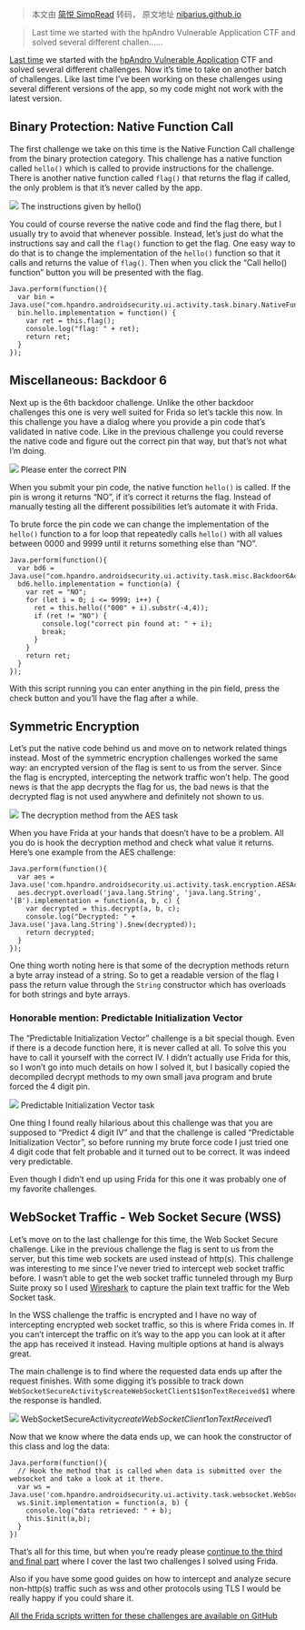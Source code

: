 > 本文由 [简悦 SimpRead](http://ksria.com/simpread/) 转码， 原文地址 [nibarius.github.io](https://nibarius.github.io/learning-frida/2021/08/28/hpandro-part2)

> Last time we started with the hpAndro Vulnerable Application CTF and solved several different challen......

[Last time](https://nibarius.github.io/learning-frida/2021/08/26/hpandro-part1) we started with the [hpAndro Vulnerable Application](http://ctf.hpandro.raviramesh.info/) CTF and solved several different challenges. Now it’s time to take on another batch of challenges. Like last time I’ve been working on these challenges using several different versions of the app, so my code might not work with the latest version.

Binary Protection: Native Function Call
---------------------------------------

The first challenge we take on this time is the Native Function Call challenge from the binary protection category. This challenge has a native function called `hello()` which is called to provide instructions for the challenge. There is another native function called `flag()` that returns the flag if called, the only problem is that it’s never called by the app.

![](https://nibarius.github.io/learning-frida/assets/hpandro/native.png) The instructions given by hello()

You could of course reverse the native code and find the flag there, but I usually try to avoid that whenever possible. Instead, let’s just do what the instructions say and call the `flag()` function to get the flag. One easy way to do that is to change the implementation of the `hello()` function so that it calls and returns the value of `flag()`. Then when you click the “Call hello() function” button you will be presented with the flag.

```
Java.perform(function(){
  var bin = Java.use("com.hpandro.androidsecurity.ui.activity.task.binary.NativeFunTaskActivity");
  bin.hello.implementation = function() { 
    var ret = this.flag();
    console.log("flag: " + ret);
    return ret;
  }
});

```

Miscellaneous: Backdoor 6
-------------------------

Next up is the 6th backdoor challenge. Unlike the other backdoor challenges this one is very well suited for Frida so let’s tackle this now. In this challenge you have a dialog where you provide a pin code that’s validated in native code. Like in the previous challenge you could reverse the native code and figure out the correct pin that way, but that’s not what I’m doing.

![](https://nibarius.github.io/learning-frida/assets/hpandro/pin.png) Please enter the correct PIN

When you submit your pin code, the native function `hello()` is called. If the pin is wrong it returns “NO”, if it’s correct it returns the flag. Instead of manually testing all the different possibilities let’s automate it with Frida.

To brute force the pin code we can change the implementation of the `hello()` function to a for loop that repeatedly calls `hello()` with all values between 0000 and 9999 until it returns something else than “NO”.

```
Java.perform(function(){
  var bd6 = Java.use("com.hpandro.androidsecurity.ui.activity.task.misc.Backdoor6Activity");
  bd6.hello.implementation = function(a) { 
    var ret = "NO";
    for (let i = 0; i <= 9999; i++) {
      ret = this.hello(("000" + i).substr(-4,4));
      if (ret != "NO") {
        console.log("correct pin found at: " + i);
        break;
      }
    }
    return ret;
  }
});

```

With this script running you can enter anything in the pin field, press the check button and you’ll have the flag after a while.

Symmetric Encryption
--------------------

Let’s put the native code behind us and move on to network related things instead. Most of the symmetric encryption challenges worked the same way: an encrypted version of the flag is sent to us from the server. Since the flag is encrypted, intercepting the network traffic won’t help. The good news is that the app decrypts the flag for us, the bad news is that the decrypted flag is not used anywhere and definitely not shown to us.

![](https://nibarius.github.io/learning-frida/assets/hpandro/aes_code.png) The decryption method from the AES task

When you have Frida at your hands that doesn’t have to be a problem. All you do is hook the decryption method and check what value it returns. Here’s one example from the AES challenge:

```
Java.perform(function(){
  var aes = Java.use('com.hpandro.androidsecurity.ui.activity.task.encryption.AESActivity');
  aes.decrypt.overload('java.lang.String', 'java.lang.String', '[B').implementation = function(a, b, c) {
    var decrypted = this.decrypt(a, b, c);
    console.log("Decrypted: " + Java.use('java.lang.String').$new(decrypted));
    return decrypted;
  }
});

```

One thing worth noting here is that some of the decryption methods return a byte array instead of a string. So to get a readable version of the flag I pass the return value through the `String` constructor which has overloads for both strings and byte arrays.

### Honorable mention: Predictable Initialization Vector

The “Predictable Initialization Vector” challenge is a bit special though. Even if there is a decode function here, it is never called at all. To solve this you have to call it yourself with the correct IV. I didn’t actually use Frida for this, so I won’t go into much details on how I solved it, but I basically copied the decompiled decrypt methods to my own small java program and brute forced the 4 digit pin.

![](https://nibarius.github.io/learning-frida/assets/hpandro/predict.png) Predictable Initialization Vector task

One thing I found really hilarious about this challenge was that you are supposed to “Predict 4 digit IV” and that the challenge is called “Predictable Initialization Vector”, so before running my brute force code I just tried one 4 digit code that felt probable and it turned out to be correct. It was indeed very predictable.

Even though I didn’t end up using Frida for this one it was probably one of my favorite challenges.

WebSocket Traffic - Web Socket Secure (WSS)
-------------------------------------------

Let’s move on to the last challenge for this time, the Web Socket Secure challenge. Like in the previous challenge the flag is sent to us from the server, but this time web sockets are used instead of http(s). This challenge was interesting to me since I’ve never tried to intercept web socket traffic before. I wasn’t able to get the web socket traffic tunneled through my Burp Suite proxy so I used [Wireshark](https://www.wireshark.org/) to capture the plain text traffic for the Web Socket task.

In the WSS challenge the traffic is encrypted and I have no way of intercepting encrypted web socket traffic, so this is where Frida comes in. If you can’t intercept the traffic on it’s way to the app you can look at it after the app has received it instead. Having multiple options at hand is always great.

The main challenge is to find where the requested data ends up after the request finishes. With some digging it’s possible to track down `WebSocketSecureActivity$createWebSocketClient$1$onTextReceived$1` where the response is handled.

![](https://nibarius.github.io/learning-frida/assets/hpandro/wss_code.png) WebSocketSecureActivity$createWebSocketClient$1$onTextReceived$1

Now that we know where the data ends up, we can hook the constructor of this class and log the data:

```
Java.perform(function(){
  // Hook the method that is called when data is submitted over the websocket and take a look at it there.
  var ws = Java.use('com.hpandro.androidsecurity.ui.activity.task.websocket.WebSocketSecureActivity$createWebSocketClient$1$onTextReceived$1');
  ws.$init.implementation = function(a, b) {
    console.log("data retrieved: " + b);
    this.$init(a,b);
  }
})

```

That’s all for this time, but when you’re ready please [continue to the third and final part](https://nibarius.github.io/learning-frida/2021/08/29/hpandro-hidden-levels) where I cover the last two challenges I solved using Frida.

Also if you have some good guides on how to intercept and analyze secure non-http(s) traffic such as wss and other protocols using TLS I would be really happy if you could share it.

[All the Frida scripts written for these challenges are available on GitHub](https://github.com/nibarius/learning-frida/blob/master/src/hpandro/)